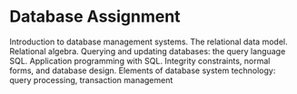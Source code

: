 # Database Assignment
Introduction to database management systems. 
The relational data model. Relational algebra. 
Querying and updating databases: the query language SQL. 
Application programming with SQL. Integrity constraints, normal forms, and database design. 
Elements of database system technology: query processing, transaction management
